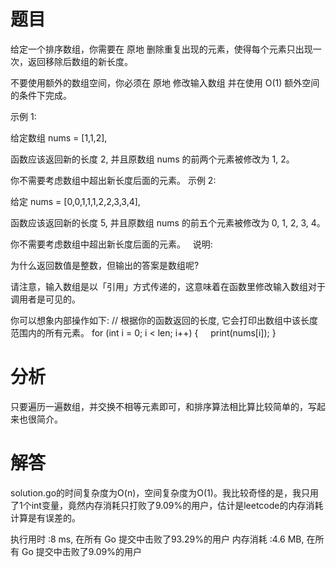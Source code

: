 # 题目

给定一个排序数组，你需要在 原地 删除重复出现的元素，使得每个元素只出现一次，返回移除后数组的新长度。

不要使用额外的数组空间，你必须在 原地 修改输入数组 并在使用 O(1) 额外空间的条件下完成。

示例 1:

给定数组 nums = [1,1,2], 

函数应该返回新的长度 2, 并且原数组 nums 的前两个元素被修改为 1, 2。 

你不需要考虑数组中超出新长度后面的元素。
示例 2:

给定 nums = [0,0,1,1,1,2,2,3,3,4],

函数应该返回新的长度 5, 并且原数组 nums 的前五个元素被修改为 0, 1, 2, 3, 4。

你不需要考虑数组中超出新长度后面的元素。
 
说明:

为什么返回数值是整数，但输出的答案是数组呢?

请注意，输入数组是以「引用」方式传递的，这意味着在函数里修改输入数组对于调用者是可见的。

你可以想象内部操作如下:
// 根据你的函数返回的长度, 它会打印出数组中该长度范围内的所有元素。
for (int i = 0; i < len; i++) {
    print(nums[i]);
}

# 分析

只要遍历一遍数组，并交换不相等元素即可，和排序算法相比算比较简单的，写起来也很简介。

# 解答

solution.go的时间复杂度为O(n)，空间复杂度为O(1)。我比较奇怪的是，我只用了1个int变量，竟然内存消耗只打败了9.09%的用户，估计是leetcode的内存消耗计算是有误差的。

执行用时 :8 ms, 在所有 Go 提交中击败了93.29%的用户
内存消耗 :4.6 MB, 在所有 Go 提交中击败了9.09%的用户